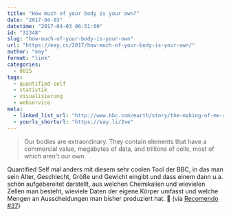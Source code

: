 ```yaml
---
title: "How much of your body is your own?"
date: "2017-04-03"
datetime: "2017-04-03 06:51:00"
id: "32348"
slug: "how-much-of-your-body-is-your-own"
url: "https://eay.cc/2017/how-much-of-your-body-is-your-own/"
author: "eay"
format: "link"
categories:
  - 0815
tags:
  - quantified-self
  - statistik
  - visualisierung
  - webservice
meta:
  - linked_list_url: "http://www.bbc.com/earth/story/the-making-of-me-and-you#/"
  - yourls_shorturl: "https://eay.li/2xe"
---
```


> Our bodies are extraordinary. They contain elements that have a commercial value, megabytes of data, and trillions of cells, most of which aren't our own.

Quantified Self mal anders mit diesem sehr coolen Tool der BBC, in das man sein Alter, Geschlecht, Größe und Gewicht eingibt und dass einem dann u.a. schön aufgebereitet darstellt, aus welchen Chemikalien und wievielen Zellen man besteht, wieviele Daten der eigene Körper umfasst und welche Mengen an Ausscheidungen man bisher produziert hat. 💩 (via [Recomendo #37](http://recomendo.com/issues/ten-dollar-watch-youtube-tool-the-making-of-me-and-you-50643))
